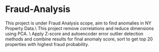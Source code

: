 # Fraud-Analysis
This project is under Fraud Analysis scope, aim to find anomalies in NY Property Data.\\
This project remove correlations and reduce dimensions using PCA. \\
Apply Z-score and autoencoder error outlier detection methods and combine results for final anomaly score, sort to get top 20 properties with highest fraud probability.

